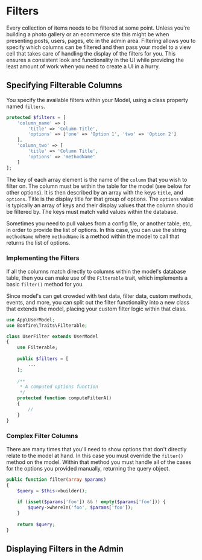 # Filters

Every collection of items needs to be filtered at some point. Unless you're building a photo gallery or an ecommerce
site this might be when presenting posts, users, pages, etc in the admin area. Filtering allows you to specify which
columns can be filtered and then pass your model to a view cell that takes care of handling the display of the filters
for you. This ensures a consistent look and functionality in the UI while providing the least amount of work when you
need to create a UI in a hurry.

## Specifying Filterable Columns

You specify the available filters within your Model, using a class property named `filters`. 

```php
protected $filters = [
    'column_name' => [
        'title' => 'Column Title',
        'options' => ['one' => 'Option 1', 'two' => 'Option 2']
    ],
    'column_two' => [
        'title' => 'Column Title',
        'options' => 'methodName'
    ]
];
```

The key of each array element is the name of the `column` that you wish to filter on. The column must be within the 
table for the model (see below for other options). It is then described by an array with the keys `title`, and `options`. 
Title is the display title for that group of options. The `options` value is typically an array of keys and their display
values that the column should be filtered by. The keys must match valid values within the database.

Sometimes you need to pull values from a config file, or another table, etc, in order to provide the list of options. 
In this case, you can use the string `methodName` where `methodName` is a method within the model to call 
that returns the list of options. 

### Implementing the Filters

If all the columns match directly to columns within the model's database table, then you can make use of the `Filterable`
trait, which implements a basic `filter()` method for you.

Since model's can get crowded with test data, filter data, custom methods, events, and more, you can split out the 
filter functionality into a new class that extends the model, placing your custom filter logic within that class. 

```php
use App\UserModel;
use Bonfire\Traits\Filterable;

class UserFilter extends UserModel 
{
    use Filterable;
    
    public $filters = [
        ...
    ];
    
    /**
     * A computed options function
     */ 
    protected function computeFilterA() 
    {
        // 
    }
}
```

### Complex Filter Columns

There are many times that you'll need to show options that don't directly relate to the model at hand. In this case
you must override the  `filter()` method on the model. Within that method you must handle all of the cases for the
options you provided manually, returning the query object. 

```php
public function filter(array $params)
{
    $query = $this->builder();
    
    if (isset($params['foo']) && ! empty($params['foo'])) {
        $query->whereIn('foo', $params['foo']);
    }
    
    return $query;
}
```

## Displaying Filters in the Admin


